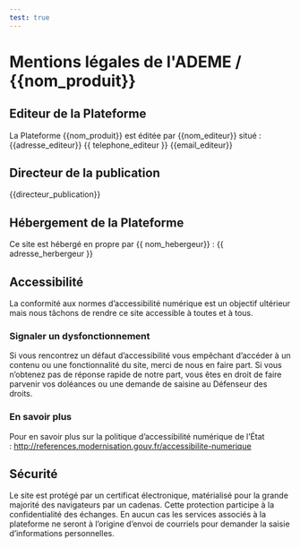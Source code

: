 ```yaml
---
test: true
---
```


# Mentions légales de l'ADEME / {{nom_produit}}

## Editeur de la Plateforme
La Plateforme {{nom_produit}} est éditée par {{nom_editeur}} situé :
{{adresse_editeur}}
{{ telephone_editeur }}
{{email_editeur}}

## Directeur de la publication
{{directeur_publication}}

## Hébergement de la Plateforme
Ce site est hébergé en propre par {{ nom_hebergeur}} :
{{ adresse_herbergeur }}

## Accessibilité
La conformité aux normes d’accessibilité numérique est un objectif ultérieur mais nous tâchons de rendre ce site accessible à toutes et à tous.

### Signaler un dysfonctionnement
Si vous rencontrez un défaut d’accessibilité vous empêchant d’accéder à un contenu ou une fonctionnalité du site, merci de nous en faire part.
Si vous n’obtenez pas de réponse rapide de notre part, vous êtes en droit de faire parvenir vos doléances ou une demande de saisine au Défenseur des droits.

### En savoir plus
Pour en savoir plus sur la politique d’accessibilité numérique de l’État : http://references.modernisation.gouv.fr/accessibilite-numerique

## Sécurité
Le site est protégé par un certificat électronique, matérialisé pour la grande majorité des navigateurs par un cadenas. Cette protection participe à la confidentialité des échanges.
En aucun cas les services associés à la plateforme ne seront à l’origine d’envoi de courriels pour demander la saisie d’informations personnelles.
